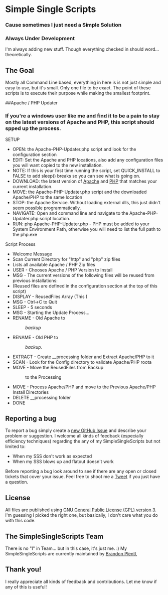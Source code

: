 # Simple Single Scripts
### Cause sometimes I just need a Simple Solution

### Always Under Development
I'm always adding new stuff. Though everything checked in should word... theoretically.

## The Goal
Mostly all Command Line based, everything in here is is not just simple and easy to use, but it's small. Only one file to be exact. 
The point of these scripts is to execute their purpose while making the smallest footprint.

##Apache / PHP Updater
### If you're a windows user like me and find it to be a pain to stay on the latest versions of Apache and PHP, this script should spped up the process.

SETUP
 * OPEN: the Apache-PHP-Updater.php script and look for the configuration section
 * EDIT: Set the Apache and PHP locations, also add any configuration files you will want copied to the new installation.
 * NOTE: If this is your first time running the script, set QUICK_INSTALL to FALSE to add sleep() breaks so you can see what is going on.
 * DOWNLOAD: the latest version of [Apache](https://www.apachelounge.com/download/) and [PHP](http://windows.php.net/download/) that matches your current installation.
 * MOVE: the Apache-PHP-Updater.php script and the downloaded Apache/PHP to the same location
 * STOP: the Apache Service. Without loading external dlls, this just didn't seem possible programmatically.
 * NAVIGATE: Open and command line and navigate to the Apache-PHP-Updater.php script location.
 * RUN: php Apache-PHP-Updater.php - PHP must be added to your System Environment Path, otherwise you will need to list the full path to the php.exe

 Script Process
 * Welcome Message
 * Scan Current Directory for "http" and "php" zip files
 * Lists all available Apache / PHP Zip files
 * USER - Chooses Apache / PHP Version to Install
 * MSG - The current versions of the following files will be reused from previous installations:
 * (Reused files are defined in the configuration section at the top of this script)
 * DISPLAY - ReusedFiles Array (This )
 * MSG - Ctrl->C to Quit
 * SLEEP - 5 seconds
 * MSG - Starting the Update Process...
 * RENAME - Old Apache to <DIR NAME>_backup_<timestamp>
 * RENAME - Old PHP to <DIR NAME>_backup_<timestamp>.
 * EXTRACT - Create __processing folder and Extract Apache/PHP to it
 * SCAN - Look for the Config directory to validate Apache/PHP roota
 * MOVE - Move the ReusedFiles from Backup <DIR NAME> to the Processing
 * MOVE - Process Apache/PHP and move to the Previous Apache/PHP Install Directories
 * DELETE __processing folder
 * DONE

## Reporting a bug

To report a bug simply create a
[new GitHub Issue](https://github.com/MrPlentl/SimpleSingleScripts/issues/new) and describe
your problem or suggestion. I welcome all kinds of feedback (especially efficiency techniques) regarding the
any of my SimpleSingleScripts but not limited to:

 * When my SSS don't work as expected
 * When my SSS blows up and flatout doesn't work

Before reporting a bug look around to see if there are any open or closed tickets
that cover your issue. Feel free to shoot me a [Tweet](https://twitter.com/thabamboozlr/) if you just have a question.

## License

All files are published using [GNU General Public License (GPL) version 3](https://www.gnu.org/licenses/license-list.html#GNUGPL).
I'm guessing I picked the right one, but basically, I don't care what you do with this code.


## The SimpleSingleScripts Team

There is no "I" in Team... but in this case, it's just me. :) My SimpleSingleScripts are currently maintained by [Brandon Plentl](https://github.com/MrPlentl),

## Thank you!

I really appreciate all kinds of feedback and contributions. Let me know if any of this is useful!
